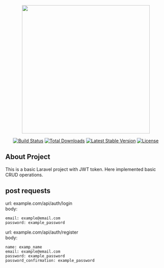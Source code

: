 <p align="center"><img src="https://res.cloudinary.com/dtfbvvkyp/image/upload/v1566331377/laravel-logolockup-cmyk-red.svg" width="400"></p>

<p align="center">
<a href="https://travis-ci.org/laravel/framework"><img src="https://travis-ci.org/laravel/framework.svg" alt="Build Status"></a>
<a href="https://packagist.org/packages/laravel/framework"><img src="https://poser.pugx.org/laravel/framework/d/total.svg" alt="Total Downloads"></a>
<a href="https://packagist.org/packages/laravel/framework"><img src="https://poser.pugx.org/laravel/framework/v/stable.svg" alt="Latest Stable Version"></a>
<a href="https://packagist.org/packages/laravel/framework"><img src="https://poser.pugx.org/laravel/framework/license.svg" alt="License"></a>
</p>

## About Project
This is a basic Laravel project with JWT token. Here implemented basic CRUD operations.

## post requests
url:  example.com/api/auth/login<br> 
    body:
    
    email: example@email.com
    password: example_password
    

url:   example.com/api/auth/register<br>
    body:
     
    name: examp_name
    email: example@email.com 
    password: example_password
    password_confirmation: example_password
    

